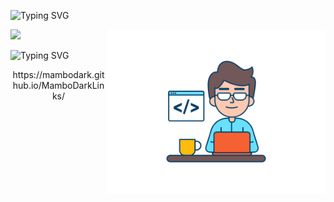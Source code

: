 ![Typing SVG](https://readme-typing-svg.herokuapp.com/?color=2bfc2e&size=30&center=true&width=1000&lines=Welcome+;Thanks+for+visit+my+profile!;)

<img align = "right" src = "./folder/web-developer.svg" width="350px">
<img src="https://github-readme-stats.vercel.app/api/top-langs/?username=MamboDark&theme=omni"/>

![Typing SVG](https://readme-typing-svg.herokuapp.com/?color=2bfc2e&size=20&center=true&vCenter=true&width=1000&lines=Follow+me!+;Social+medias:;)
<p align="center">https://mambodark.github.io/MamboDarkLinks/</p>
